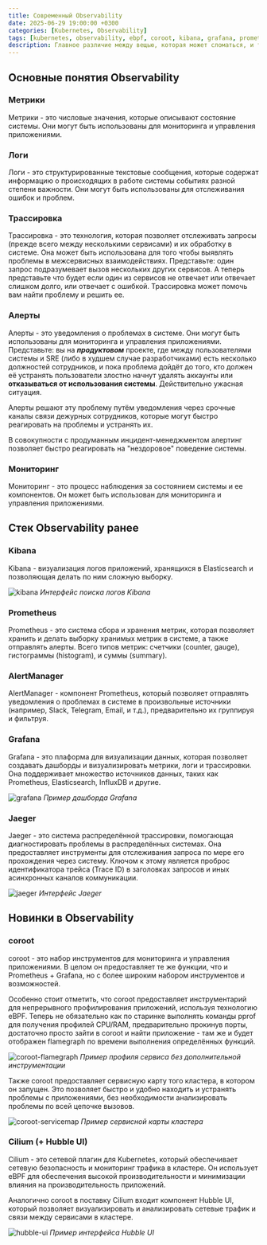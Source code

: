 ```yaml
---
title: Современный Observability
date: 2025-06-29 19:00:00 +0300
categories: [Kubernetes, Observability]
tags: [kubernetes, observability, ebpf, coroot, kibana, grafana, prometheus, elasticsearch, logstash, fluentd, fluent-bit, jaeger, opentelemetry, tracing]
description: Главное различие между вещью, которая может сломаться, и той, которая не может, состоит в том, что, когда вещь, которая может сломаться, все-таки сломается, до нее невозможно будет добраться и починить. ©️ Дуглас Адамс. "В основном безвредна" (1992)
---
```


## Основные понятия Observability

### Метрики

Метрики - это числовые значения, которые описывают состояние системы. Они могут быть использованы для мониторинга и управления приложениями.

### Логи

Логи - это структурированные текстовые сообщения, которые содержат информацию о происходящих в работе системы событиях разной степени важности. Они могут быть использованы для отслеживания ошибок и проблем.

### Трассировка

Трассировка - это технология, которая позволяет отслеживать запросы (прежде всего между несколькими сервисами) и их обработку в системе. Она может быть использована для того чтобы выявлять проблемы в межсервисных взаимодействиях. Представьте: один запрос подразумевает вызов нескольких других сервисов. А теперь представьте что будет если один из сервисов не отвечает или отвечает слишком долго, или отвечает с ошибкой. Трассировка может помочь вам найти проблему и решить ее.

### Алерты

Алерты - это уведомления о проблемах в системе. Они могут быть использованы для мониторинга и управления приложениями. Представьте: вы на ***продуктовом*** проекте, где между пользователями системы и SRE (либо в худшем случае разработчиками) есть несколько должностей сотрудников, и пока проблема дойдёт до того, кто должен её устранять пользователи злостно начнут удалять аккаунты или **отказываться от использования системы**. Действительно ужасная ситуация. 

Алерты решают эту проблему путём уведомления через срочные каналы связи дежурных сотрудников, которые могут быстро реагировать на проблемы и устранять их.

В совокупности с продуманным инцидент-менеджментом алертинг позволяет быстро реагировать на "нездоровое" поведение системы.

### Мониторинг
Мониторинг - это процесс наблюдения за состоянием системы и ее компонентов. Он может быть использован для мониторинга и управления приложениями.

## Стек Observability ранее

### Kibana

Kibana - визуализация логов приложений, хранящихся в Elasticsearch и позволяющая делать по ним сложную выборку.

![kibana](/assets/media/kibana.webp)
_Интерфейс поиска логов Kibana_

### Prometheus

Prometheus - это система сбора и хранения метрик, которая позволяет хранить и делать выборку хранимых метрик в системе, а также отправлять алерты. Всего типов метрик: счетчики (counter, gauge), гистограммы (histogram), и суммы (summary).

### AlertManager

AlertManager - компонент Prometheus, который позволяет отправлять уведомления о проблемах в системе в произвольные источники (например, Slack, Telegram, Email, и т.д.), предварительно их группируя и фильтруя.

### Grafana

Grafana - это плаформа для визуализации данных, которая позволяет создавать дашборды и визуализировать метрики, логи и трассировки. Она поддерживает множество источников данных, таких как Prometheus, Elasticsearch, InfluxDB и другие.

![grafana](/assets/media/grafana.png)
_Пример дашборда Grafana_

### Jaeger

Jaeger - это система распределённой трассировки, помогающая диагностировать проблемы в распределённых системах. Она предоставляет инструменты для отслеживания запроса по мере его прохождения через систему. Ключом к этому является проброс идентификатора трейса (Trace ID) в заголовках запросов и иных асинхронных каналов коммуникации. 

![jaeger](/assets/media/jaeger.png)
_Интерфейс Jaeger_

## Новинки в Observability

### coroot

coroot - это набор инструментов для мониторинга и управления приложениями. В целом он предоставляет те же функции, что и Prometheus + Grafana, но с более широким набором инструментов и возможностей.

Особенно стоит отметить, что coroot предоставляет инструментарий для непрерывного профилирования приложений, используя технологию eBPF. Теперь не обязательно как по старинке выполнять команды pprof для получения профилей CPU/RAM, предварительно прокинув порты, достаточно просто зайти в coroot и найти приложение - там же и будет отображен flamegraph по времени выполнения определённых функций.

![coroot-flamegraph](/assets/media/coroot-flamegraph.png)
_Пример профиля сервиса без дополнительной инструментации_

Также coroot предоставляет сервисную карту того кластера, в котором он запущен. Это позволяет быстро и удобно находить и устранять проблемы с приложениями, без необходимости анализировать проблемы по всей цепочке вызовов.

![coroot-servicemap](/assets/media/coroot-servicemap.png)
_Пример сервисной карты кластера_

### Cilium (+ Hubble UI)

Cilium - это сетевой плагин для Kubernetes, который обеспечивает сетевую безопасность и мониторинг трафика в кластере. Он использует eBPF для обеспечения высокой производительности и минимизации влияния на производительность приложений.

Аналогично coroot в поставку Cilium входит компонент Hubble UI, который позволяет визуализировать и анализировать сетевые трафик и связи между сервисами в кластере.

![hubble-ui](/assets/media/hubble.png)
_Пример интерфейса Hubble UI_
